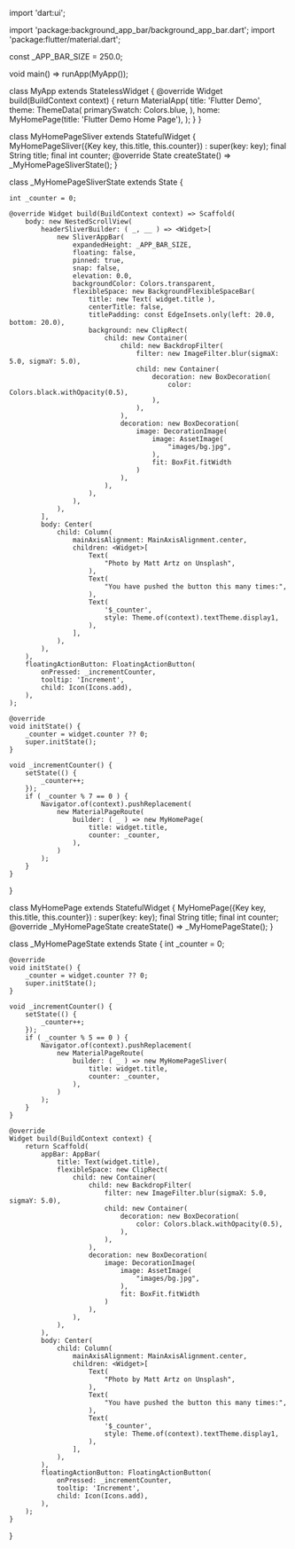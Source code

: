 import 'dart:ui';

import 'package:background_app_bar/background_app_bar.dart';
import 'package:flutter/material.dart';

const _APP_BAR_SIZE = 250.0;

void main() => runApp(MyApp());

class MyApp extends StatelessWidget {
	@override
	Widget build(BuildContext context) {
		return MaterialApp(
			title: 'Flutter Demo',
			theme: ThemeData(
				primarySwatch: Colors.blue,
			),
			home: MyHomePage(title: 'Flutter Demo Home Page'),
		);
	}
}

class MyHomePageSliver extends StatefulWidget {
	MyHomePageSliver({Key key, this.title, this.counter}) : super(key: key);
	final String title;
	final int counter;
	@override State<StatefulWidget> createState() => _MyHomePageSliverState();
}

class _MyHomePageSliverState extends State<MyHomePageSliver> {

	int _counter = 0;

	@override Widget build(BuildContext context) => Scaffold(
		body: new NestedScrollView(
			headerSliverBuilder: ( _, __ ) => <Widget>[
				new SliverAppBar(
					expandedHeight: _APP_BAR_SIZE,
					floating: false,
					pinned: true,
					snap: false,
					elevation: 0.0,
					backgroundColor: Colors.transparent,
					flexibleSpace: new BackgroundFlexibleSpaceBar(
						title: new Text( widget.title ),
						centerTitle: false,
						titlePadding: const EdgeInsets.only(left: 20.0, bottom: 20.0),
						background: new ClipRect(
							child: new Container(
								child: new BackdropFilter(
									filter: new ImageFilter.blur(sigmaX: 5.0, sigmaY: 5.0),
									child: new Container(
										decoration: new BoxDecoration(
											color: Colors.black.withOpacity(0.5),
										),
									),
								),
								decoration: new BoxDecoration(
									image: DecorationImage(
										image: AssetImage(
											"images/bg.jpg",
										),
										fit: BoxFit.fitWidth
									)
								),
							),
						),
					),
				),
			],
			body: Center(
				child: Column(
					mainAxisAlignment: MainAxisAlignment.center,
					children: <Widget>[
						Text(
							"Photo by Matt Artz on Unsplash",
						),
						Text(
							"You have pushed the button this many times:",
						),
						Text(
							'$_counter',
							style: Theme.of(context).textTheme.display1,
						),
					],
				),
			),
		),
		floatingActionButton: FloatingActionButton(
			onPressed: _incrementCounter,
			tooltip: 'Increment',
			child: Icon(Icons.add),
		),
	);

	@override
	void initState() {
		_counter = widget.counter ?? 0;
		super.initState();
	}

	void _incrementCounter() {
		setState(() {
			_counter++;
		});
		if ( _counter % 7 == 0 ) {
			Navigator.of(context).pushReplacement(
				new MaterialPageRoute(
					builder: ( _ ) => new MyHomePage(
						title: widget.title,
						counter: _counter,
					),
				)
			);
		}
	}
}

class MyHomePage extends StatefulWidget {
	MyHomePage({Key key, this.title, this.counter}) : super(key: key);
	final String title;
	final int counter;
	@override
	_MyHomePageState createState() => _MyHomePageState();
}

class _MyHomePageState extends State<MyHomePage> {
	int _counter = 0;

	@override
	void initState() {
		_counter = widget.counter ?? 0;
		super.initState();
	}

	void _incrementCounter() {
		setState(() {
			_counter++;
		});
		if ( _counter % 5 == 0 ) {
			Navigator.of(context).pushReplacement(
				new MaterialPageRoute(
					builder: ( _ ) => new MyHomePageSliver(
						title: widget.title,
						counter: _counter,
					),
				)
			);
		}
	}

	@override
	Widget build(BuildContext context) {
		return Scaffold(
			appBar: AppBar(
				title: Text(widget.title),
				flexibleSpace: new ClipRect(
					child: new Container(
						child: new BackdropFilter(
							filter: new ImageFilter.blur(sigmaX: 5.0, sigmaY: 5.0),
							child: new Container(
								decoration: new BoxDecoration(
									color: Colors.black.withOpacity(0.5),
								),
							),
						),
						decoration: new BoxDecoration(
							image: DecorationImage(
								image: AssetImage(
									"images/bg.jpg",
								),
								fit: BoxFit.fitWidth
							)
						),
					),
				),
			),
			body: Center(
				child: Column(
					mainAxisAlignment: MainAxisAlignment.center,
					children: <Widget>[
						Text(
							"Photo by Matt Artz on Unsplash",
						),
						Text(
							"You have pushed the button this many times:",
						),
						Text(
							'$_counter',
							style: Theme.of(context).textTheme.display1,
						),
					],
				),
			),
			floatingActionButton: FloatingActionButton(
				onPressed: _incrementCounter,
				tooltip: 'Increment',
				child: Icon(Icons.add),
			),
		);
	}
}